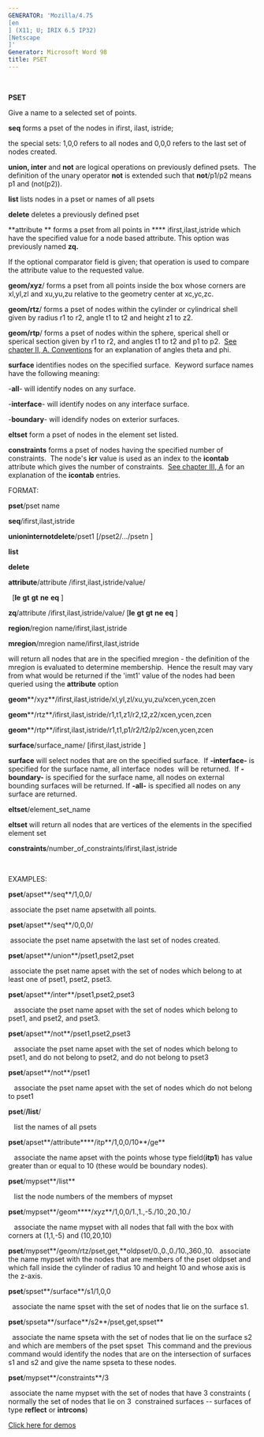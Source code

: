 ```yaml
---
GENERATOR: 'Mozilla/4.75 
[en
] (X11; U; IRIX 6.5 IP32) 
[Netscape
]'
Generator: Microsoft Word 98
title: PSET
---
```


 

 **PSET**

  Give a name to a selected set of points.

  **seq** forms a pset of the nodes in ifirst, ilast, istride;

  the special sets: 1,0,0 refers to all nodes and 0,0,0 refers to the
  last set of nodes created.

  **union, inter** and **not** are logical operations on previously
  defined psets.  The definition of the unary operator **not** is
  extended such that **not**/p1/p2 means p1 and (not(p2)).

  **list** lists nodes in a pset or names of all psets

  **delete** deletes a previously defined pset

  **attribute ** forms a pset from all points in ****
  ifirst,ilast,istride which have the specified value for a node based
  attribute. This option was previously named **zq.**

  If the optional comparator field is given; that operation is used to
  compare the attribute value to the requested value.

  **geom/xyz**/ forms a pset from all points inside the box whose
  corners are xl,yl,zl and xu,yu,zu relative to the geometry center at
  xc,yc,zc.

  **geom/rtz**/ forms a pset of nodes within the cylinder or
  cylindrical shell given by radius r1 to r2, angle t1 to t2 and
  height z1 to z2.

  **geom/rtp**/ forms a pset of nodes within the sphere, sperical
  shell or sperical section given by r1 to r2, and angles t1 to t2 and
  p1 to p2.  [See chapter II, A. Conventions](conventions.md) for an
  explanation of angles theta and phi.

  **surface** identifies nodes on the specified surface.  Keyword
  surface names have the following meaning:
 
   -**all**- will identify nodes on any surface.

   -**interface**- will identify nodes on any interface surface.

   -**boundary**- will idendify nodes on exterior surfaces.

**eltset** form a pset of nodes in the element set listed.

**constraints** forms a pset of nodes having the specified number of
constraints.  The node's **icr** value is used as an index to the
**icontab** attribute which gives the number of constraints.  [See
chapter III, A](meshobject.md) for an explanation of the **icontab**
entries.

FORMAT:

**pset**/pset name

**seq**/ifirst,ilast,istride

**unioninternotdelete**/pset1
[/pset2/.../psetn
]

**list**

**delete**

**attribute**/attribute /ifirst,ilast,istride/value/

  
[**le** **gt** **gt** **ne** **eq**
]

**zq**/attribute /ifirst,ilast,istride/value/
[**le** **gt** **gt**
**ne** **eq**
]

**region**/region name/ifirst,ilast,istride

**mregion**/mregion name/ifirst,ilast,istride

will return all nodes that are in the specified mregion - the definition
of the mregion is evaluated to determine membership.  Hence the result
may vary from what would be returned if the 'imt1' value of the nodes
had been queried using the **attribute** option

**geom****/xyz**/ifirst,ilast,istride/xl,yl,zl/xu,yu,zu/xcen,ycen,zcen

**geom****/rtz**/ifirst,ilast,istride/r1,t1,z1/r2,t2,z2/xcen,ycen,zcen

**geom****/rtp**/ifirst,ilast,istride/r1,t1,p1/r2/t2/p2/xcen,ycen,zcen

**surface**/surface\_name/
[ifirst,ilast,istride
]

**surface** will select nodes that are on the specified surface.  If
**-interface-** is specified for the surface name, all interface  nodes 
will be returned.  If **-boundary-** is specified for the surface name,
all nodes on external bounding surfaces will be returned. If **-all-**
is specified all nodes on any surface are returned.

**eltset**/element\_set\_name

**eltset** will return all nodes that are vertices of the elements in
the specified element set

**constraints**/number\_of\_constraints/ifirst,ilast,istride

 

EXAMPLES:

**pset**/apset**/seq**/1,0,0/

 associate the pset name apsetwith all points.

**pset**/apset**/seq**/0,0,0/

 associate the pset name apsetwith the last set of nodes created.

**pset**/apset**/union**/pset1,pset2,pset

 associate the pset name apset with the set of nodes which belong to at
least one of pset1, pset2, pset3.

**pset**/apset**/inter**/pset1,pset2,pset3

   associate the pset name apset with the set of nodes which belong to
pset1, and pset2, and pset3.

**pset**/apset**/not**/pset1,pset2,pset3

   associate the pset name apset with the set of nodes which belong to
pset1, and do not belong to pset2, and do not belong to pset3

**pset**/apset**/not**/pset1

   associate the pset name apset with the set of nodes which do not
belong to pset1

**pset**/**/list**/

   list the names of all psets

**pset**/apset**/attribute****/itp**/1,0,0/10**/ge**

   associate the name apset with the points whose type field(**itp1**)
has value greater than or equal to 10 (these would be boundary nodes).

**pset**/mypset**/list**

   list the node numbers of the members of mypset

**pset**/mypset**/geom****/xyz**/1,0,0/1.,1.,-5./10.,20.,10./

   associate the name mypset with all nodes that fall with the box with
corners at (1,1,-5) and (10,20,10)

**pset**/mypset**/geom/rtz/pset,get,**oldpset/0.,0.,0./10.,360.,10.  
associate the name mypset with the nodes that are members of the pset
oldpset and which fall inside the cylinder of radius 10 and height 10
and whose axis is the z-axis.

**pset**/spset**/surface**/s1/1,0,0

  associate the name spset with the set of nodes that lie on the surface
s1.

**pset**/spseta**/surface**/s2**/pset,get,spset**

  associate the name spseta with the set of nodes that lie on the
surface s2 and which are members of the pset spset  This command and the
previous command would identify the nodes that are on the intersection
of surfaces s1 and s2 and give the name spseta to these nodes.

**pset**/mypset**/constraints**/3

 associate the name mypset with the set of nodes that have 3 constraints
( normally the set of nodes that lie on 3  constrained surfaces --
surfaces of type **reflect** or **intrcons**)

[Click here for demos](../docs/demos/pset/md/main_pset.md)
